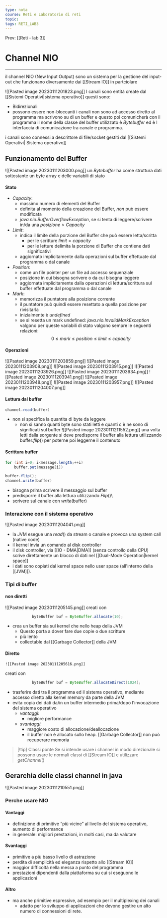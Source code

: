 ```yaml
---
type: nota
course: Reti e Laboratorio di reti
topic: 
tags: RETI_LAB3 
---
```


Prev: [[Reti - lab 3]]

# Channel NIO
---
il channel NIO (New Input Output) sono un sistema per la gestione del input-out 
che funzionano diversamente dai [[Stream IO]]  in partciolare

![[Pasted image 20230111201823.png]]
I canali sono entità create dal [[Sistemi Operativi|sistema operativo]]  questi sono:
- Bidirezionali 
- possono essere non-bloccanti
i canali non sono ad accesso diretto al programma ma scrivono su di un buffer e questo poi comunicherà con il programma 
il nome della classe del buffer utilizzato è  _Bytebuffer_ ed è l interfaccia di comunicazione tra canale e programma.

i canali sono connessi a descrittore di file/socket gestiti dal [[Sistemi Operativi| Sistema operativo]]

## Funzionamento del Buffer
![[Pasted image 20230111203000.png]]
un _Bytebuffer_ ha come struttura dati sottostante un byte array e delle variabili di stato 

#### Stato
- _Capacity_: 
	- massimo numero di elementi del Buffer 
	- definita al momento della creazione del Buffer, _non_ può essere modificata 
	- _java.nio.BufferOverflowException_, se si tenta di leggere/scrivere in/da una $posizione > Capacity$ 
- _Limit_:
	- indica il limite della porzione del Buffer che può essere letta/scritta 
		- per le scritture $limit = capacity$ 
		- per le letture delimita la porzione di Buffer che contiene dati significativi 
	- aggiornato implicitamente dalla operazioni sul buffer effettuate dal programma o dal canale 
- _Position_: 
	- come un file pointer per un file ad accesso sequenziale  
	- posizione in cui bisogna scrivere o da cui bisogna leggere  
	- aggiornata implicitamente dalla operazioni di lettura/scrittura sul buffer effettuate dal programma o dal canale  
- _Mark_:
	- memorizza il puntatore alla posizione corrente 
	- il puntatore può quindi essere resettato a quella posizione per rivisitarla 
	- inizialmente è _undefined_ 
	- se si resetta un mark undefined: _java.nio.InvalidMarkException_ 
valgono per queste variabili di stato valgono sempre le seguenti relazioni:
	 $$ 0\leq mark \leq position \leq limit \leq capacity$$

#### Operazioni
![[Pasted image 20230111203859.png]]
![[Pasted image 20230111203908.png]]
![[Pasted image 20230111203915.png]]
![[Pasted image 20230111203926.png]]
![[Pasted image 20230111203934.png]]
![[Pasted image 20230111203941.png]]
![[Pasted image 20230111203948.png]]
![[Pasted image 20230111203957.png]]
![[Pasted image 20230111204007.png]]

#### Lettura dal buffer
```java
channel.read(buffer)
```
- non si specifica la quantita di byte da leggere
	- non si sanno quanti byte sono stati letti e quanti c è ne sono di significati sul buffer
![[Pasted image 20230111211552.png]]
una volta letti dalla sorgente si deve predisporre il buffer alla lettura utilizzando buffer._flip_() per poterne poi leggerne il contenuto
#### Scrittura buffer
```java
for (int i=0; i<message.length;++i)
	buffer.put(message[i])

buffer.flip();
channel.write(buffer)
```
- bisogna prima scrivere il messaggio sul buffer
- predisporre il buffer alla lettura utilizzando _Flip_()\
- scrivere sul canale con _write_(buffer)

### Interazione con il sistema operativo
![[Pasted image 20230111204041.png]]
- la JVM esegue una _read_() da stream o canale e provoca una system call (native code) 
- il kernel invia un comando al disk controller 
- il disk controller, via [[IO - DMA|DMA]] (senza controllo della CPU) scrive direttamente un blocco di dati nel [[Dual-Mode Operation|kernel space]] 
- i dati sono copiati dal kernel space nello user space (all'interno della [[JVM]]).



### Tipi di buffer
#### non diretti
![[Pasted image 20230111205145.png]]
creati con 
```Java
			byteBuffer buf = ByteBuffer.allocate(10);
```
- crea un buffer sia sul kernel che nello heap della JVM
	- Questo porta a dover fare due copie o due scritture 
	- più lento
	- collectable dal [[Garbage Collector]] della JVM
#### Diretto
	![[Pasted image 20230111205616.png]]
creati con 
```Java
			byteBuffer buf = ByteBuffer.allocateDirect(1024);
```
- trasferire dati tra il programma ed il sistema operativo, mediante accesso diretto alla kernel memory da parte della JVM 
- evita copia dei dati da/in un buffer intermedio prima/dopo l'invocazione del sistema operativo 
	- _vantaggi_:
		- migliore performance 
	- _svantaggi_: 
		- maggiore costo di allocazione/deallocazione 
		- il buffer non è allocato sullo heap. [[Garbage Collector]] non può recuperare memoria

>[!tip] Classi ponte
>Se si intende usare i channel in modo direzionale si possono usare le normali classi di [[Stream IO]] e utilizzare _getChannel_()

## Gerarchia delle classi channel in java
![[Pasted image 20230111210551.png]]

### Perche usare NIO
#### Vantaggi 
- definizione di primitive “più vicine” al livello del sistema operativo, aumento di performance  
- in generale: migliori prestazioni, in molti casi, ma da valutare 
#### Svantaggi
* primitive a più basso livello di astrazione 
* perdita di semplicità ed eleganza rispetto allo [[Stream IO]] 
* maggior difficoltà nella messa a punto del programma 
* prestazioni dipendenti dalla piattaforma su cui si eseguono le applicazioni
#### Altro
* ma anche primitive espressive, ad esempio per il multiplexing dei canali 
	* adatto per lo sviluppo di applicazioni che devono gestire un alto numero di connessioni di rete. 